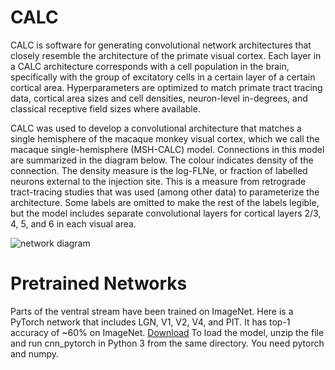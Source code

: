 # CALC
CALC is software for generating convolutional network architectures that closely resemble the architecture of the primate visual cortex. Each layer in a CALC architecture corresponds with a cell population in the brain, specifically with the group of excitatory cells in a certain layer of a certain cortical area. Hyperparameters are optimized to match primate tract tracing data, cortical area sizes and cell densities, neuron-level in-degrees, and classical receptive field sizes where available. 

CALC was used to develop a convolutional architecture that matches a single hemisphere of the macaque monkey visual cortex, which we call the macaque single-hemisphere (MSH-CALC) model. Connections in this model are summarized in the diagram below. The colour indicates density of the connection. The density measure is the log-FLNe, or fraction of labelled neurons external to the injection site. This is a measure from retrograde tract-tracing studies that was used (among other data) to parameterize the architecture. Some labels are omitted to make the rest of the labels legible, but the model includes separate convolutional layers for cortical layers 2/3, 4, 5, and 6 in each visual area. 

![network diagram](https://github.com/bptripp/calc/blob/master/MSH-FLNe.png "network diagram")

# Pretrained Networks
Parts of the ventral stream have been trained on ImageNet. Here is a PyTorch network that includes LGN, V1, V2, V4, and PIT. It has top-1 accuracy of ~60% on ImageNet. [Download](https://www.floydhub.com/bptripp/datasets/calc-trained/2/CALC_MSH_01a.zip) To load the model, unzip the file and run cnn_pytorch in Python 3 from the same directory. You need pytorch and numpy. 

